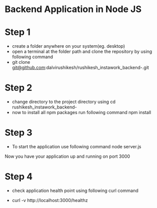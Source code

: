 # Backend Application in Node JS

# Step 1 
- create a folder anywhere on your system(eg. desktop)
- open a terminal at the folder path and clone the repository by using following command
- git clone git@github.com:dalvirushikesh/rushikesh_instawork_backend-.git

# Step 2 
- change directory to the project directory using
cd rushikesh_instawork_backend- 
- now to install all npm packages run following command 
npm install 
# Step 3
- To start the application use following command 
node server.js

Now you have your application up and running on port 3000
# Step 4
 - check application health point using following curl command 

 - curl -v http://localhost:3000/healthz